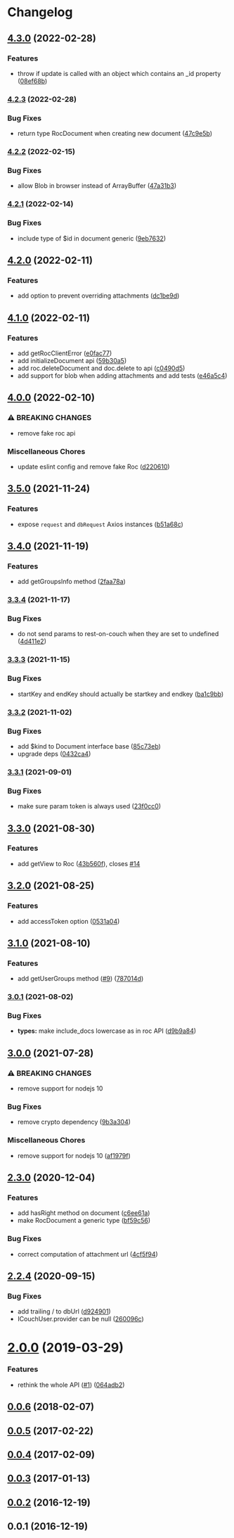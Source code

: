 # Changelog

## [4.3.0](https://www.github.com/cheminfo/rest-on-couch-client/compare/v4.2.3...v4.3.0) (2022-02-28)


### Features

* throw if update is called with an object which contains an _id property ([08ef68b](https://www.github.com/cheminfo/rest-on-couch-client/commit/08ef68b41abab52f353f44b9dcde905701b63491))

### [4.2.3](https://www.github.com/cheminfo/rest-on-couch-client/compare/v4.2.2...v4.2.3) (2022-02-28)


### Bug Fixes

* return type RocDocument when creating new document ([47c9e5b](https://www.github.com/cheminfo/rest-on-couch-client/commit/47c9e5b295ea1b919204d88a3aef7a5ab3fec31f))

### [4.2.2](https://www.github.com/cheminfo/rest-on-couch-client/compare/v4.2.1...v4.2.2) (2022-02-15)


### Bug Fixes

* allow Blob in browser instead of ArrayBuffer ([47a31b3](https://www.github.com/cheminfo/rest-on-couch-client/commit/47a31b36bff9e49b2cf4ed09613e70e3d5c09eb3))

### [4.2.1](https://www.github.com/cheminfo/rest-on-couch-client/compare/v4.2.0...v4.2.1) (2022-02-14)


### Bug Fixes

* include type of $id in document generic ([9eb7632](https://www.github.com/cheminfo/rest-on-couch-client/commit/9eb76323d6f1f68c97616e421cd4718e4f7de290))

## [4.2.0](https://www.github.com/cheminfo/rest-on-couch-client/compare/v4.1.0...v4.2.0) (2022-02-11)


### Features

* add option to prevent overriding attachments ([dc1be9d](https://www.github.com/cheminfo/rest-on-couch-client/commit/dc1be9d02a42c94d962c753ebc810b6f293c5226))

## [4.1.0](https://www.github.com/cheminfo/rest-on-couch-client/compare/v4.0.0...v4.1.0) (2022-02-11)


### Features

* add getRocClientError ([e0fac77](https://www.github.com/cheminfo/rest-on-couch-client/commit/e0fac772c539ce9bf847daccfe544ddb44407aa5))
* add initializeDocument api ([59b30a5](https://www.github.com/cheminfo/rest-on-couch-client/commit/59b30a52e95ae7914397bd831eb4f098d6ba8597))
* add roc.deleteDocument and doc.delete to api ([c0490d5](https://www.github.com/cheminfo/rest-on-couch-client/commit/c0490d5a3f93f8268c1a0e24b0b124baea532c1c))
* add support for blob when adding attachments and add tests ([e46a5c4](https://www.github.com/cheminfo/rest-on-couch-client/commit/e46a5c479d80e2c5c3a4eba8359d0a5474f5556c))

## [4.0.0](https://www.github.com/cheminfo/rest-on-couch-client/compare/v3.5.0...v4.0.0) (2022-02-10)


### ⚠ BREAKING CHANGES

* remove fake roc api

### Miscellaneous Chores

* update eslint config and remove fake Roc ([d220610](https://www.github.com/cheminfo/rest-on-couch-client/commit/d22061054130d2709f7c69966edf0413aa6668a2))

## [3.5.0](https://www.github.com/cheminfo/rest-on-couch-client/compare/v3.4.0...v3.5.0) (2021-11-24)


### Features

* expose `request` and `dbRequest` Axios instances ([b51a68c](https://www.github.com/cheminfo/rest-on-couch-client/commit/b51a68ce43ced8d2772f24c01f23e8c4a5cd203a))

## [3.4.0](https://www.github.com/cheminfo/rest-on-couch-client/compare/v3.3.4...v3.4.0) (2021-11-19)


### Features

* add getGroupsInfo method ([2faa78a](https://www.github.com/cheminfo/rest-on-couch-client/commit/2faa78ae77f5a73db65fd04b2b51b3883b5494df))

### [3.3.4](https://www.github.com/cheminfo/rest-on-couch-client/compare/v3.3.3...v3.3.4) (2021-11-17)


### Bug Fixes

* do not send params to rest-on-couch when they are set to undefined ([4d411e2](https://www.github.com/cheminfo/rest-on-couch-client/commit/4d411e2b62a98dcb5d91f8e9b3a74ead5ea3c8a3))

### [3.3.3](https://www.github.com/cheminfo/rest-on-couch-client/compare/v3.3.2...v3.3.3) (2021-11-15)


### Bug Fixes

* startKey and endKey should actually be startkey and endkey ([ba1c9bb](https://www.github.com/cheminfo/rest-on-couch-client/commit/ba1c9bb02f398189b854e0e4f247e9300d764e3a))

### [3.3.2](https://www.github.com/cheminfo/rest-on-couch-client/compare/v3.3.1...v3.3.2) (2021-11-02)


### Bug Fixes

* add $kind to Document interface base ([85c73eb](https://www.github.com/cheminfo/rest-on-couch-client/commit/85c73ebf91fec3e73795eec9b819072b53dd38f9))
* upgrade deps ([0432ca4](https://www.github.com/cheminfo/rest-on-couch-client/commit/0432ca40da14fecafb6d7177a9a6d1053b5efe3d))

### [3.3.1](https://www.github.com/cheminfo/rest-on-couch-client/compare/v3.3.0...v3.3.1) (2021-09-01)


### Bug Fixes

* make sure param token is always used ([23f0cc0](https://www.github.com/cheminfo/rest-on-couch-client/commit/23f0cc02de1cad8decc94cc0bee9f898f292172e))

## [3.3.0](https://www.github.com/cheminfo/rest-on-couch-client/compare/v3.2.0...v3.3.0) (2021-08-30)


### Features

* add getView to Roc ([43b560f](https://www.github.com/cheminfo/rest-on-couch-client/commit/43b560f00301415b30b1fc12e095a6b6f5ac18bf)), closes [#14](https://www.github.com/cheminfo/rest-on-couch-client/issues/14)

## [3.2.0](https://www.github.com/cheminfo/rest-on-couch-client/compare/v3.1.0...v3.2.0) (2021-08-25)


### Features

* add accessToken option ([0531a04](https://www.github.com/cheminfo/rest-on-couch-client/commit/0531a041e51a7350c79c925e691f54792610780b))

## [3.1.0](https://www.github.com/cheminfo/rest-on-couch-client/compare/v3.0.1...v3.1.0) (2021-08-10)


### Features

* add getUserGroups method ([#9](https://www.github.com/cheminfo/rest-on-couch-client/issues/9)) ([787014d](https://www.github.com/cheminfo/rest-on-couch-client/commit/787014da0a5156b75a5ac8e5566dbda84495d9db))

### [3.0.1](https://www.github.com/cheminfo/rest-on-couch-client/compare/v3.0.0...v3.0.1) (2021-08-02)


### Bug Fixes

* **types:** make include_docs lowercase as in roc API ([d9b9a84](https://www.github.com/cheminfo/rest-on-couch-client/commit/d9b9a84e1100f942ed6bd9b248ffdece9ca3e45c))

## [3.0.0](https://www.github.com/cheminfo/rest-on-couch-client/compare/v2.3.0...v3.0.0) (2021-07-28)


### ⚠ BREAKING CHANGES

* remove support for nodejs 10

### Bug Fixes

* remove crypto dependency ([9b3a304](https://www.github.com/cheminfo/rest-on-couch-client/commit/9b3a304391bef449bf2efd3b56bdc7cda597a855))


### Miscellaneous Chores

* remove support for nodejs 10 ([af1979f](https://www.github.com/cheminfo/rest-on-couch-client/commit/af1979fb20c0bd0fa1da1d5d3bf73b656ff6e1a2))

## [2.3.0](https://github.com/cheminfo/rest-on-couch-client/compare/v2.2.4...v2.3.0) (2020-12-04)


### Features

* add hasRight method on document ([c6ee61a](https://github.com/cheminfo/rest-on-couch-client/commit/c6ee61a14aff664bab8302654c510d38cd3efaf4))
* make RocDocument a generic type ([bf59c56](https://github.com/cheminfo/rest-on-couch-client/commit/bf59c5682fbeeaa39962fdee77b2ce813c854592))


### Bug Fixes

* correct computation of attachment url ([4cf5f94](https://github.com/cheminfo/rest-on-couch-client/commit/4cf5f941cf01035dc88e43c8d7445f5c24d25617))

## [2.2.4](https://github.com/cheminfo/rest-on-couch-client/compare/v2.2.1...v2.2.4) (2020-09-15)


### Bug Fixes

* add trailing / to dbUrl ([d924901](https://github.com/cheminfo/rest-on-couch-client/commit/d924901dc23152cfc924eed2d4b7a52cd8db02fe))
* ICouchUser.provider can be null ([260096c](https://github.com/cheminfo/rest-on-couch-client/commit/260096cdff6c0ea1f3da87c3384865cbc548913a))



# [2.0.0](https://github.com/cheminfo/rest-on-couch-client/compare/v1.0.0...v2.0.0) (2019-03-29)


### Features

* rethink the whole API ([#1](https://github.com/cheminfo/rest-on-couch-client/issues/1)) ([064adb2](https://github.com/cheminfo/rest-on-couch-client/commit/064adb2))



<a name="0.0.6"></a>
## [0.0.6](https://github.com/cheminfo/rest-on-couch-client/compare/v0.0.5...v0.0.6) (2018-02-07)



<a name="0.0.5"></a>
## [0.0.5](https://github.com/cheminfo/rest-on-couch-client/compare/v0.0.4...v0.0.5) (2017-02-22)



<a name="0.0.4"></a>
## [0.0.4](https://github.com/cheminfo/rest-on-couch-client/compare/v0.0.3...v0.0.4) (2017-02-09)



<a name="0.0.3"></a>
## [0.0.3](https://github.com/cheminfo/rest-on-couch-client/compare/v0.0.2...v0.0.3) (2017-01-13)



<a name="0.0.2"></a>
## [0.0.2](https://github.com/cheminfo/rest-on-couch-client/compare/v0.0.1...v0.0.2) (2016-12-19)



<a name="0.0.1"></a>
## 0.0.1 (2016-12-19)

